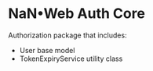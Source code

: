 # NaN•Web Auth Core

Authorization package that includes:
- User base model
- TokenExpiryService utility class
